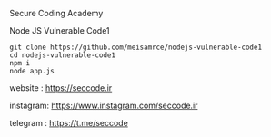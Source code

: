 Secure Coding Academy

Node JS Vulnerable Code1

```
git clone https://github.com/meisamrce/nodejs-vulnerable-code1
cd nodejs-vulnerable-code1
npm i 
node app.js
```

website : https://seccode.ir

instagram: https://www.instagram.com/seccode.ir

telegram : https://t.me/seccode